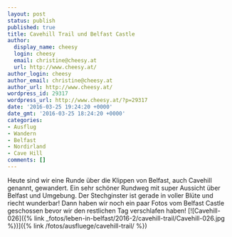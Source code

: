```yaml
---
layout: post
status: publish
published: true
title: Cavehill Trail und Belfast Castle
author:
  display_name: cheesy
  login: cheesy
  email: christine@cheesy.at
  url: http://www.cheesy.at/
author_login: cheesy
author_email: christine@cheesy.at
author_url: http://www.cheesy.at/
wordpress_id: 29317
wordpress_url: http://www.cheesy.at/?p=29317
date: '2016-03-25 19:24:20 +0000'
date_gmt: '2016-03-25 18:24:20 +0000'
categories:
- Ausflug
- Wandern
- Belfast
- Nordirland
- Cave Hill
comments: []
---
```

Heute sind wir eine Runde über die Klippen von Belfast, auch Cavehill genannt, gewandert. Ein sehr schöner Rundweg mit super Aussicht über Belfast und Umgebung. Der Stechginster ist gerade in voller Blüte und riecht wunderbar! Dann haben wir noch ein paar Fotos vom Belfast Castle geschossen bevor wir den restlichen Tag verschlafen haben!
[![Cavehill-026]({% link _fotos/leben-in-belfast/2016-2/cavehill-trail/Cavehill-026.jpg %})]({% link /fotos/ausfluege/cavehill-trail/ %})

